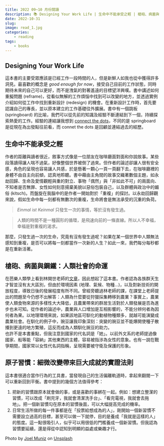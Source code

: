 ```yaml
---
title: 2022 09~10 月份閱讀
description: 📚 Designing Your Work Life | 生命中不能承受之輕 | 槍砲、病菌與鋼鐵：人類社會的命運 | 原子習慣：細微改變帶來巨大成就的實證法則
date: 2022-10-31
slug: 
image: read_1.jpg
categories:
    - reading
tags:
    - books
---
```


## Designing Your Work Life
這本書的主要受眾應該是已經工作一段時間的人，但是新鮮人如我也從中獲得許多洞見。最喜歡的概念是 *good enough for now*，接受自己目前的工作狀態，同時期待未來的自己可以更好，而不是洩氣的對著遙遠的目標望洋興嘆。書中講述如何重擬問題 (reframe)，從看似無解的工作煩惱中找到可以改變的地方，並透過實例介紹如何從工作中找到重新設計 (redesign) 的機會。在重新設計工作時，首先要認識自己的專長，並以原本建立的工作基礎往外擴展。書中有一個跳板 (springboard) 的比喻，我們可以從先前的知識及經驗不斷連結到下一個，持續探索熱愛的工作。經驗的連結讓我想到 [connect the dots](https://www.goodreads.com/quotes/463176-you-can-t-connect-the-dots-looking-forward-you-can-only)，不同的是 springboard 是從現在為出發點往前看，而 connet the dots 是回顧並連結過去的經歷。

## 生命中不能承受之輕
作者的距離與讀者很近，敘事方式像是一位朋友在咖啡廳面對面和你說故事。某些段落讀得讓人喘不過氣，好像整個世界被倒了過來。但作者的論述卻讓人很有安全感，角色的呈現也容易讓人共感，於是懸著一顆心一頁一頁翻下去，在咖啡廳裡的身體不由自主向前傾，認真地聆聽。書中藉由主角間的故事交織著數個主題，如永劫回歸、生命及愛情觀輕與重的對立、事物「偶然」與「非如此不可」的兩面向、不知者是否無罪、女性如何刻意揚棄美貌以惡俗包裝自己，以及群體與政治中的媚俗 (kitsch)。而盤旋在我腦中的是作者一開始對於「重複」的探討。以永劫回歸觀來說，假如生命中每一刻都有無數次的重複，生命將會是無法承受的沉重的負荷。

> *Einmal ist Keinmal* 只發生一次的事情，等於沒有發生過。

> 人類的時間不是一種圓形的循環，是飛速向前的一條直線。所以人不幸福，幸福是對重複的渴求。

那麼，只發生過一次的生命，究竟有沒有發生過呢？如果在某一個世界中人類無法感知到重複，是否可以將每一刻都當作一次新的人生？如此一來，我們每分每秒都是在重新活著。

## 槍砲、病菌與鋼鐵：人類社會的命運
在芭樂人類學上看到林開世老師的[文章](https://guavanthropology.tw/article/6949)，因此想起了這本書。作者認為各族群天生才智並沒有太大區別，但由於環境因素 (地理、氣候、物種...)，以及對新技術的開放程度，導致日後的發展程度有所不同。曾經旁聽過林老師的課，在課堂上老師提出的問題至今仍想不出解答：人類為什麼要從狩獵採集轉移到農業？事實上，農業使人類食物來源的多樣性大大降低，且農業帶來的群居生活對於人類發展是否為進步也未可知。從作者的論述中，農業與人口增加是互相影響的，不能分辨何者為因何者為果。以地理環境來說，如果該地區可馴化的動植物種類多，就越可能演變成農業社會。在馴化的例子中，豌豆讓我印象深刻：突變的豌豆並不能爆開使種子散播到更遠的地方繁殖，這反而成為人類馴化豌豆的助力。  
也許不是本書重點，但我注意到國家的代名詞是「她」。以前外文系的老師提過像國家、船等能「容納」其他東西的主體，容易被指涉為女性的意象。也有一說在戰爭期間，國家常以女性代名詞指稱，呈現需要被守衛及保護的形象。

## 原子習慣：細微改變帶來巨大成就的實證法則
這本書很適合當作行為的工具書，當發現自己的生活偏離軌道時，拿起來翻閱一下可以重新回到平衡。書中提到的幾個方法值得參考：

1. 把新的習慣跟原本就會做的事，或是喜歡的事綁在一起。例如：想建立整潔的習慣，可以改成「刷完牙，我就會清潔洗手台」、「看完電視，我就會去拖地」。把一個新習慣勾在原本的習慣後面，可以大幅提高完成的機率。  
1. 日常生活所做的每一件事都是在「投票給想成為的人」，剛開始一個新習慣不需要設立過高的目標，甚至可以做一下就停，目的是養成「我就是這樣的人」的態度。這一點很吸引人，似乎可以用很低的門檻養成一個新習慣。但我認為習慣要延續，還是得從中認知到明顯的益處或樂趣才行。

Photo by <a href="https://unsplash.com/@jmuniz?utm_source=unsplash&utm_medium=referral&utm_content=creditCopyText">Joel Muniz</a> on <a href="https://unsplash.com/s/photos/reading?utm_source=unsplash&utm_medium=referral&utm_content=creditCopyText">Unsplash</a>